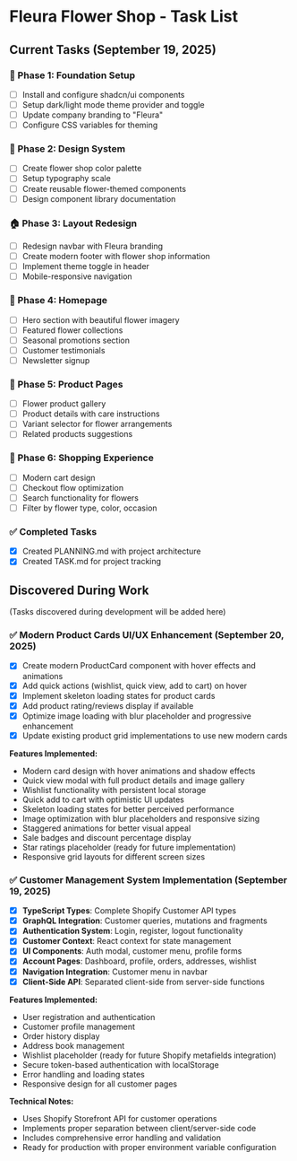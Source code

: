 # Fleura Flower Shop - Task List

## Current Tasks (September 19, 2025)

### 🚀 Phase 1: Foundation Setup
- [ ] Install and configure shadcn/ui components
- [ ] Setup dark/light mode theme provider and toggle
- [ ] Update company branding to "Fleura"
- [ ] Configure CSS variables for theming

### 🎨 Phase 2: Design System
- [ ] Create flower shop color palette
- [ ] Setup typography scale
- [ ] Create reusable flower-themed components
- [ ] Design component library documentation

### 🏠 Phase 3: Layout Redesign
- [ ] Redesign navbar with Fleura branding
- [ ] Create modern footer with flower shop information
- [ ] Implement theme toggle in header
- [ ] Mobile-responsive navigation

### 📱 Phase 4: Homepage
- [ ] Hero section with beautiful flower imagery
- [ ] Featured flower collections
- [ ] Seasonal promotions section
- [ ] Customer testimonials
- [ ] Newsletter signup

### 🌸 Phase 5: Product Pages
- [ ] Flower product gallery
- [ ] Product details with care instructions
- [ ] Variant selector for flower arrangements
- [ ] Related products suggestions

### 🛒 Phase 6: Shopping Experience
- [ ] Modern cart design
- [ ] Checkout flow optimization
- [ ] Search functionality for flowers
- [ ] Filter by flower type, color, occasion

### ✅ Completed Tasks
- [x] Created PLANNING.md with project architecture
- [x] Created TASK.md for project tracking

## Discovered During Work
(Tasks discovered during development will be added here)

### ✅ Modern Product Cards UI/UX Enhancement (September 20, 2025)
- [x] Create modern ProductCard component with hover effects and animations
- [x] Add quick actions (wishlist, quick view, add to cart) on hover
- [x] Implement skeleton loading states for product cards
- [x] Add product rating/reviews display if available  
- [x] Optimize image loading with blur placeholder and progressive enhancement
- [x] Update existing product grid implementations to use new modern cards

**Features Implemented:**
- Modern card design with hover animations and shadow effects
- Quick view modal with full product details and image gallery
- Wishlist functionality with persistent local storage
- Quick add to cart with optimistic UI updates
- Skeleton loading states for better perceived performance
- Image optimization with blur placeholders and responsive sizing
- Staggered animations for better visual appeal
- Sale badges and discount percentage display
- Star ratings placeholder (ready for future implementation)
- Responsive grid layouts for different screen sizes

### ✅ Customer Management System Implementation (September 19, 2025)
- [x] **TypeScript Types**: Complete Shopify Customer API types
- [x] **GraphQL Integration**: Customer queries, mutations and fragments
- [x] **Authentication System**: Login, register, logout functionality  
- [x] **Customer Context**: React context for state management
- [x] **UI Components**: Auth modal, customer menu, profile forms
- [x] **Account Pages**: Dashboard, profile, orders, addresses, wishlist
- [x] **Navigation Integration**: Customer menu in navbar
- [x] **Client-Side API**: Separated client-side from server-side functions

**Features Implemented:**
- User registration and authentication
- Customer profile management
- Order history display
- Address book management
- Wishlist placeholder (ready for future Shopify metafields integration)
- Secure token-based authentication with localStorage
- Error handling and loading states
- Responsive design for all customer pages

**Technical Notes:**
- Uses Shopify Storefront API for customer operations
- Implements proper separation between client/server-side code
- Includes comprehensive error handling and validation
- Ready for production with proper environment variable configuration
